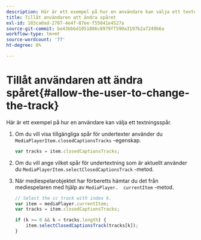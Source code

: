 ```yaml
---
description: Här är ett exempel på hur en användare kan välja ett textningsspår.
title: Tillåt användaren att ändra spåret
exl-id: 103ca0ad-2707-4e4f-87ee-f55041e4527a
source-git-commit: be43bbbd1051886c8979ff590a3197b2a7249b6a
workflow-type: tm+mt
source-wordcount: '77'
ht-degree: 0%

---
```


# Tillåt användaren att ändra spåret{#allow-the-user-to-change-the-track}

Här är ett exempel på hur en användare kan välja ett textningsspår.

1. Om du vill visa tillgängliga spår för undertexter använder du `MediaPlayerItem.closedCaptionsTracks` -egenskap.

   ```js
   var tracks = item.closedCaptionsTracks;
   ```

1. Om du vill ange vilket spår för undertextning som är aktuellt använder du `MediaPlayerItem.selectClosedCaptionsTrack` -metod.
1. När mediespelarobjektet har förberetts hämtar du det från mediespelaren med hjälp av ` MediaPlayer.  currentItem ` -metod.

   ```js
   // Select the cc track with index k. 
   var item = mediaPlayer.currentItem;     
   var tracks = item.closedCaptionsTracks; 
   
   if (k >= 0 && k < tracks.length) { 
       item.selectClosedCaptionsTrack(tracks[k]); 
   }
   ```
